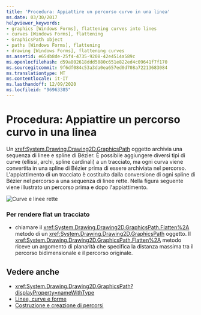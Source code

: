 ```yaml
---
title: 'Procedura: Appiattire un percorso curvo in una linea'
ms.date: 03/30/2017
helpviewer_keywords:
- graphics [Windows Forms], flattening curves into lines
- curves [Windows Forms], flattening
- GraphicsPath object
- paths [Windows Forms], flattening
- drawing [Windows Forms], flattening curves
ms.assetid: e654b8de-25f4-4735-9208-42e4514a589c
ms.openlocfilehash: d59a802618ddd5080c651e822ed4c09641f7f170
ms.sourcegitcommit: 9f6df084c53a3da0ea657ed0d708a72213683084
ms.translationtype: MT
ms.contentlocale: it-IT
ms.lasthandoff: 12/09/2020
ms.locfileid: "96963385"
---
```

# <a name="how-to-flatten-a-curved-path-into-a-line"></a>Procedura: Appiattire un percorso curvo in una linea
Un <xref:System.Drawing.Drawing2D.GraphicsPath> oggetto archivia una sequenza di linee e spline di Bézier. È possibile aggiungere diversi tipi di curve (ellissi, archi, spline cardinali) a un tracciato, ma ogni curva viene convertita in una spline di Bézier prima di essere archiviata nel percorso. L'appiattimento di un tracciato è costituito dalla conversione di ogni spline di Bézier nel percorso a una sequenza di linee rette. Nella figura seguente viene illustrato un percorso prima e dopo l'appiattimento.  
  
 ![Curve e linee rette](./media/aboutgdip02-art32a.gif "AboutGdip02_Art32A")  
  
### <a name="to-flatten-a-path"></a>Per rendere flat un tracciato  
  
- chiamare il <xref:System.Drawing.Drawing2D.GraphicsPath.Flatten%2A> metodo di un <xref:System.Drawing.Drawing2D.GraphicsPath> oggetto. Il <xref:System.Drawing.Drawing2D.GraphicsPath.Flatten%2A> metodo riceve un argomento di planarità che specifica la distanza massima tra il percorso bidimensionale e il percorso originale.  
  
## <a name="see-also"></a>Vedere anche

- <xref:System.Drawing.Drawing2D.GraphicsPath?displayProperty=nameWithType>
- [Linee, curve e forme](lines-curves-and-shapes.md)
- [Costruzione e creazione di percorsi](constructing-and-drawing-paths.md)
